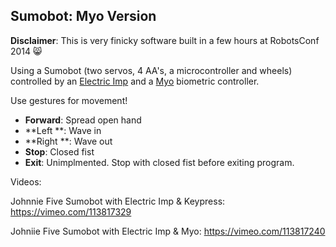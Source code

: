 ## Sumobot: Myo Version

**Disclaimer**: This is very finicky software built in a few hours at RobotsConf 2014 :smile_cat:

Using a Sumobot (two servos, 4 AA's, a microcontroller and wheels) controlled by an [Electric Imp](https://electricimp.com/) and a [Myo](http://getmyo.com) biometric controller.

Use gestures for movement!

- **Forward**: Spread open hand
- **Left **: Wave in
- **Right **: Wave out
- **Stop**: Closed fist
- **Exit**: Unimplmented. Stop with closed fist before exiting program.

Videos:

Johnnie Five Sumobot with Electric Imp & Keypress: https://vimeo.com/113817329

Johniie Five Sumobot with Electric Imp & Myo: https://vimeo.com/113817240
